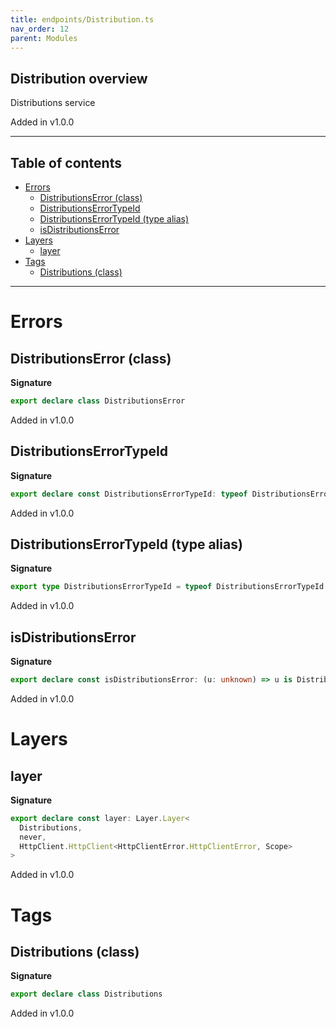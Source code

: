 ```yaml
---
title: endpoints/Distribution.ts
nav_order: 12
parent: Modules
---
```


## Distribution overview

Distributions service

Added in v1.0.0

---

<h2 class="text-delta">Table of contents</h2>

- [Errors](#errors)
  - [DistributionsError (class)](#distributionserror-class)
  - [DistributionsErrorTypeId](#distributionserrortypeid)
  - [DistributionsErrorTypeId (type alias)](#distributionserrortypeid-type-alias)
  - [isDistributionsError](#isdistributionserror)
- [Layers](#layers)
  - [layer](#layer)
- [Tags](#tags)
  - [Distributions (class)](#distributions-class)

---

# Errors

## DistributionsError (class)

**Signature**

```ts
export declare class DistributionsError
```

Added in v1.0.0

## DistributionsErrorTypeId

**Signature**

```ts
export declare const DistributionsErrorTypeId: typeof DistributionsErrorTypeId
```

Added in v1.0.0

## DistributionsErrorTypeId (type alias)

**Signature**

```ts
export type DistributionsErrorTypeId = typeof DistributionsErrorTypeId
```

Added in v1.0.0

## isDistributionsError

**Signature**

```ts
export declare const isDistributionsError: (u: unknown) => u is DistributionsError
```

Added in v1.0.0

# Layers

## layer

**Signature**

```ts
export declare const layer: Layer.Layer<
  Distributions,
  never,
  HttpClient.HttpClient<HttpClientError.HttpClientError, Scope>
>
```

Added in v1.0.0

# Tags

## Distributions (class)

**Signature**

```ts
export declare class Distributions
```

Added in v1.0.0

